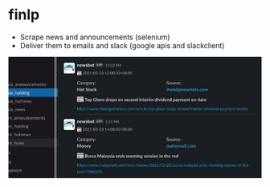 # finlp
- Scrape news and announcements (selenium)
- Deliver them to emails and slack (google apis and slackclient)
<p align="center">
  <img src="https://raw.githubusercontent.com/lehoa1806/slackbot/main/slack.png">
</p>

